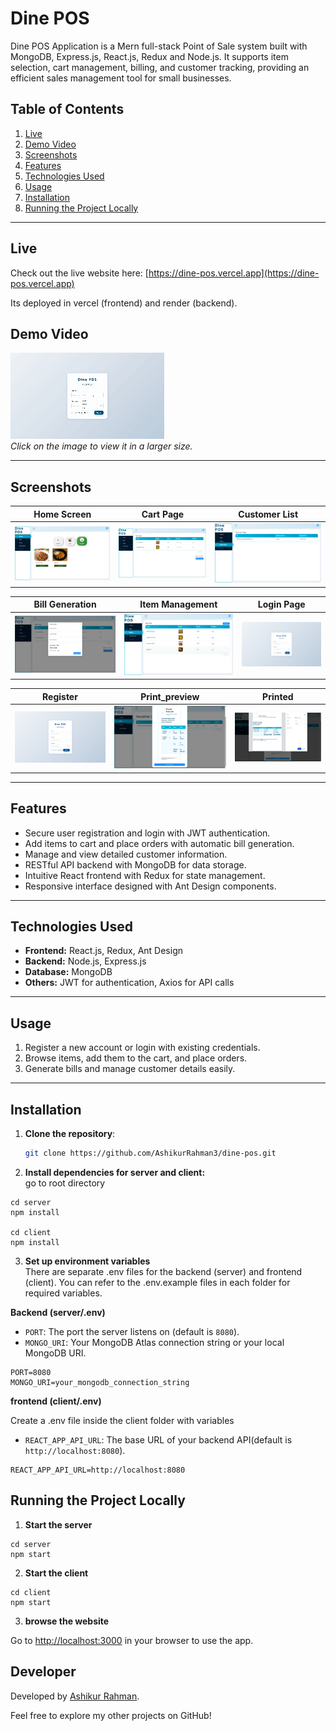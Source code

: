 # Dine POS 

Dine POS Application is a  Mern full-stack Point of Sale system built with MongoDB, Express.js, React.js, Redux and Node.js. It supports item selection, cart management, billing, and customer tracking, providing an efficient sales management tool for small businesses.

## Table of Contents

1. [Live](#live)  
2. [Demo Video](#demo-video) 
3. [Screenshots](#screenshots)  
4. [Features](#features)  
5. [Technologies Used](#technologies-used)  
6. [Usage](#usage)  
7. [Installation](#installation)  
8. [Running the Project Locally](#running-the-project-locally)


---

## Live

Check out the live website here: [https://dine-pos.vercel.app](https://dine-pos.vercel.app)

Its deployed in vercel (frontend) and render (backend).

##  Demo Video
[![Demo Preview](./images/pos_medium2.gif)](./images/pos_large2.gif)  
*Click on the image to view it in a larger size.*

---

## Screenshots

| Home Screen | Cart Page | Customer List |
|-------------|------------|---------------|
| ![Home Screen](images/home.png) | ![Cart Page](images/cart.png) | ![Customer List](images/customers.png) |

| Bill Generation | Item Management | Login Page |
|-----------------|-----------------|------------|
| ![Bill Generation](images/generate_bill.png) | ![Item Management](images/items.png) | ![Login Page](images/login.png) |


| Register | Print_preview | Printed |
|-----------------|-----------------|------------|
| ![Register](images/register.png) | ![Print_preview](images/print_preview.png) | ![Printed](images/print.png) |

---

## Features

- Secure user registration and login with JWT authentication.
- Add items to cart and place orders with automatic bill generation.
- Manage and view detailed customer information.
- RESTful API backend with MongoDB for data storage.
- Intuitive React frontend with Redux for state management.
- Responsive interface designed with Ant Design components.

---



## Technologies Used

- **Frontend:** React.js, Redux, Ant Design  
- **Backend:** Node.js, Express.js  
- **Database:** MongoDB  
- **Others:** JWT for authentication, Axios for API calls

---

## Usage

1. Register a new account or login with existing credentials.  
2. Browse items, add them to the cart, and place orders.  
3. Generate bills and manage customer details easily.

---

## Installation

1. **Clone the repository**:  
   ```bash
   git clone https://github.com/AshikurRahman3/dine-pos.git
   ```

2. **Install dependencies for server and client:**  
go to root directory 

```
cd server
npm install

cd client
npm install
```
3. **Set up environment variables**  
There are separate .env files for the backend (server) and frontend (client). You can refer to the .env.example files in each folder for required variables.


**Backend (server/.env)**

- `PORT`: The port the server listens on (default is `8080`).
- `MONGO_URI`: Your MongoDB Atlas connection string or your local MongoDB URI.

```
PORT=8080
MONGO_URI=your_mongodb_connection_string
```



**frontend (client/.env)**

Create a .env file inside the client folder with variables



- `REACT_APP_API_URL`: The base URL of your backend API(default is `http://localhost:8080`).
```
REACT_APP_API_URL=http://localhost:8080

```
## Running the Project Locally

1. **Start the server**  
```
cd server
npm start
```

2. **Start the client**

```
cd client
npm start
```
3. **browse the website**

Go to [http://localhost:3000](http://localhost:3000) in your browser to use the app.


## **Developer**

Developed by [Ashikur Rahman](https://github.com/AshikurRahman3).

Feel free to explore my other projects on GitHub!



